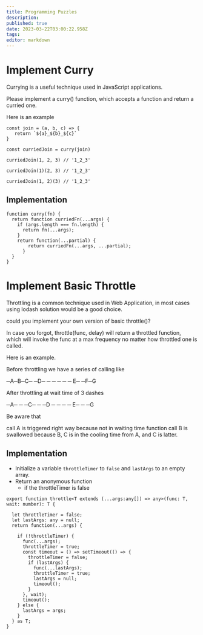 ```yaml
---
title: Programming Puzzles
description: 
published: true
date: 2023-03-22T03:00:22.958Z
tags: 
editor: markdown
---
```


# Implement Curry

Currying is a useful technique used in JavaScript applications.

Please implement a curry() function, which accepts a function and return a curried one.

Here is an example


```
const join = (a, b, c) => {
   return `${a}_${b}_${c}`
}

const curriedJoin = curry(join)

curriedJoin(1, 2, 3) // '1_2_3'

curriedJoin(1)(2, 3) // '1_2_3'

curriedJoin(1, 2)(3) // '1_2_3'
```
## Implementation
```
function curry(fn) {
  return function curriedFn(...args) {
    if (args.length === fn.length) {
      return fn(...args);
    }
    return function(...partial) {
        return curriedFn(...args, ...partial);
      }
  }
}
```

# Implement Basic Throttle
Throttling is a common technique used in Web Application, in most cases using lodash solution would be a good choice.

could you implement your own version of basic throttle()?

In case you forgot, throttle(func, delay) will return a throttled function, which will invoke the func at a max frequency no matter how throttled one is called.

Here is an example.

Before throttling we have a series of calling like

─A─B─C─ ─D─ ─ ─ ─ ─ ─ E─ ─F─G

After throttling at wait time of 3 dashes

─A─ ─ ─C─ ─ ─D ─ ─ ─ ─ E─ ─ ─G

Be aware that

call A is triggered right way because not in waiting time
function call B is swallowed because B, C is in the cooling time from A, and C is latter.
## Implementation
- Initialize a variable `throttleTimer` to `false` and `lastArgs` to an empty array.
- Return an anonymous function 
  - if the throttleTimer is false
```
export function throttle<T extends (...args:any[]) => any>(func: T, wait: number): T {

  let throttleTimer = false;
  let lastArgs: any = null;
  return function(...args) {
   
    if (!throttleTimer) {
      func(...args);
      throttleTimer = true;
      const timeout = () => setTimeout(() => {
        throttleTimer = false;
        if (lastArgs) {
          func(...lastArgs);
          throttleTimer = true;
          lastArgs = null;
          timeout();
        }
      }, wait);
      timeout();
    } else {
      lastArgs = args;
    }
  } as T;
}
```
